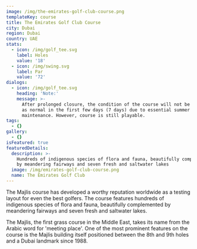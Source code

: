 ```yaml
---
image: /img/the-emirates-golf-club-course.png
templateKey: course
title: The Emirates Golf Club Course
city: Dubai
region: Dubai
country: UAE
stats:
  - icon: /img/golf_tee.svg
    label: Holes
    value: '18'
  - icon: /img/swing.svg
    label: Par
    value: '72'
dialogs:
  - icon: /img/golf_tee.svg
    heading: 'Note:'
    message: >-
      After prolonged closure, the condition of the course will not be as good
      as normal in the first few days (7 days) due to essential summer
      maintenance. However, course is still playable.
tags:
  - {}
gallery:
  - {}
isFeatured: true
featuredDetails:
  description: >-
    Hundreds of indigenous species of flora and fauna, beautifully complemented
    by meandering fairways and seven fresh and saltwater lakes
  image: /img/emirates-golf-club-course.png
  name: The Emirates Golf Club
---
```

The Majlis course has developed a worthy reputation worldwide as a testing layout for even the best golfers. The course features hundreds of indigenous species of flora and fauna, beautifully complemented by meandering fairways and seven fresh and saltwater lakes.



The Majlis, the first grass course in the Middle East, takes its name from the Arabic word for 'meeting place'. One of the most prominent features on the course is the Majlis building itself positioned between the 8th and 9th holes and a Dubai landmark since 1988.
